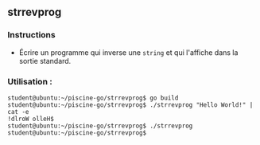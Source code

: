 ## strrevprog

### Instructions

- Écrire un programme qui inverse une `string` et qui l'affiche dans la sortie standard.

### Utilisation :

```console
student@ubuntu:~/piscine-go/strrevprog$ go build
student@ubuntu:~/piscine-go/strrevprog$ ./strrevprog "Hello World!" | cat -e
!dlroW olleH$
student@ubuntu:~/piscine-go/strrevprog$ ./strrevprog
student@ubuntu:~/piscine-go/strrevprog$
```
